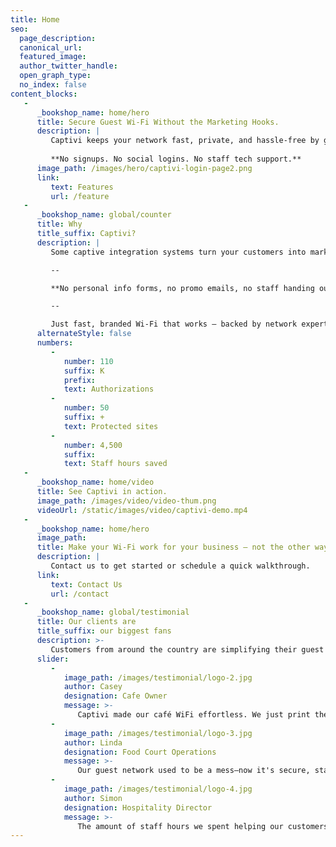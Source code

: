 ```yaml
---
title: Home
seo:
  page_description: 
  canonical_url: 
  featured_image: 
  author_twitter_handle: 
  open_graph_type:
  no_index: false
content_blocks:
   -
      _bookshop_name: home/hero
      title: Secure Guest Wi‑Fi Without the Marketing Hooks.
      description: |
         Captivi keeps your network fast, private, and hassle-free by giving Wi‑Fi access only to paying customers — using your existing Square POS and UniFi gear.
         
         **No signups. No social logins. No staff tech support.**
      image_path: /images/hero/captivi-login-page2.png
      link:
         text: Features
         url: /feature
   -
      _bookshop_name: global/counter
      title: Why
      title_suffix: Captivi?
      description: |
         Some captive integration systems turn your customers into marketing leads. _Captivi doesn’t_. Instead, we strive to keep your Wi‑Fi clean, simple, and secure — granting access only to verified paying customers.

         --

         **No personal info forms, no promo emails, no staff handing out passwords.**

         --

         Just fast, branded Wi‑Fi that works — backed by network experts who keep things running smoothly behind the scenes.
      alternateStyle: false
      numbers:
         -
            number: 110
            suffix: K
            prefix: 
            text: Authorizations
         -
            number: 50
            suffix: +
            text: Protected sites
         -
            number: 4,500
            suffix: 
            text: Staff hours saved
   -
      _bookshop_name: home/video
      title: See Captivi in action.
      image_path: /images/video/video-thum.png
      videoUrl: /static/images/video/captivi-demo.mp4
   -
      _bookshop_name: home/hero
      image_path:
      title: Make your Wi‑Fi work for your business — not the other way around.
      description: |
         Contact us to get started or schedule a quick walkthrough.
      link:
         text: Contact Us
         url: /contact
   -
      _bookshop_name: global/testimonial
      title: Our clients are
      title_suffix: our biggest fans
      description: >-
         Customers from around the country are simplifying their guest WiFi setups, saving staff time, and saving money.
      slider:
         -
            image_path: /images/testimonial/logo-2.jpg
            author: Casey
            designation: Cafe Owner
            message: >-
               Captivi made our café WiFi effortless. We just print the receipt, and guests connect. No more headaches, just happy customers!
         -
            image_path: /images/testimonial/logo-3.jpg
            author: Linda
            designation: Food Court Operations
            message: >-
               Our guest network used to be a mess—now it's secure, staff-only, or guest with purchase. Captivi handled the setup and it just works.
         -
            image_path: /images/testimonial/logo-4.jpg
            author: Simon
            designation: Hospitality Director
            message: >-
               The amount of staff hours we spent helping our customers get online was staggering. Captivi virtually eliminated that.
---
```

